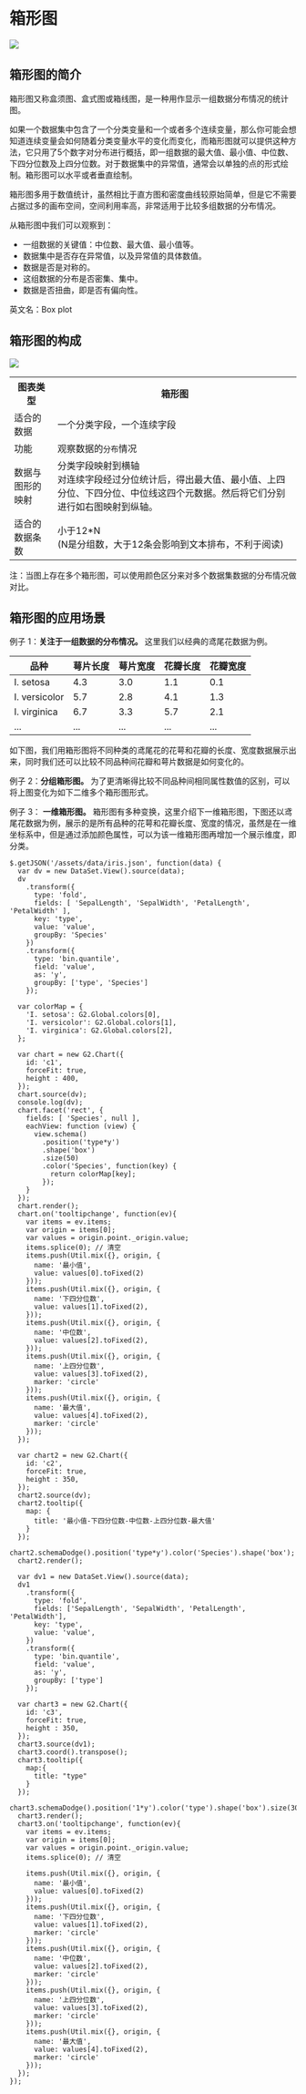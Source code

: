 <!--
title: 箱形图
keywords:
  - 箱形图
  - 盒须图
tags:
  - distribute
variations:
  - span
  - violin
-->

# 箱形图

<img src="https://t.alipayobjects.com/images/T192XkXiJmXXXXXXXX.png" />

## 箱形图的简介

箱形图又称盒须图、盒式图或箱线图，是一种用作显示一组数据分布情况的统计图。

如果一个数据集中包含了一个分类变量和一个或者多个连续变量，那么你可能会想知道连续变量会如何随着分类变量水平的变化而变化，而箱形图就可以提供这种方法，它只用了5个数字对分布进行概括，即一组数据的最大值、最小值、中位数、下四分位数及上四分位数。对于数据集中的异常值，通常会以单独的点的形式绘制。箱形图可以水平或者垂直绘制。

箱形图多用于数值统计，虽然相比于直方图和密度曲线较原始简单，但是它不需要占据过多的画布空间，空间利用率高，非常适用于比较多组数据的分布情况。

从箱形图中我们可以观察到：

- 一组数据的关键值：中位数、最大值、最小值等。
- 数据集中是否存在异常值，以及异常值的具体数值。
- 数据是否是对称的。
- 这组数据的分布是否密集、集中。
- 数据是否扭曲，即是否有偏向性。

英文名：Box plot

## 箱形图的构成

<img class="constitute-img" src="https://t.alipayobjects.com/images/T14e0kXoNnXXXXXXXX.png" />

<table class="struct-table">
  <tr>
    <th>图表类型</th>
    <th>箱形图</th>
  </tr>
  <tr>
    <td>适合的数据</td>
    <td>一个分类字段，一个连续字段</td>
  </tr>
  <tr>
    <td>功能</td>
    <td>
      观察数据的<code>分布</code>情况
    </td>
  </tr>
  <tr>
    <td>数据与图形的映射</td>
    <td>
      分类字段映射到横轴</br>对连续字段经过分位统计后，得出最大值、最小值、上四分位、下四分位、中位线这四个元数据。然后将它们分别进行如右图映射到纵轴。
    </td>
  </tr>
  <tr>
    <td>适合的数据条数</td>
    <td>小于12*N </br>(N是分组数，大于12条会影响到文本排布，不利于阅读)</td>
  </tr>
</table>

注：当图上存在多个箱形图，可以使用颜色区分来对多个数据集数据的分布情况做对比。

<div style="clear:both;"></div>

## 箱形图的应用场景

例子 1：**关注于一组数据的分布情况。** 这里我们以经典的鸢尾花数据为例。

| 品种 | 萼片长度| 萼片宽度 | 花瓣长度 | 花瓣宽度 |
|------|----|------|----|------|
|I. setosa|4.3|3.0|1.1|0.1|
|I. versicolor|5.7|2.8|4.1|1.3|
|I. virginica|6.7|3.3|5.7|2.1|
|...|...|...|...|...|

如下图，我们用箱形图将不同种类的鸢尾花的花萼和花瓣的长度、宽度数据展示出来，同时我们还可以比较不同品种间花瓣和萼片数据是如何变化的。

<div id="c1"></div>

例子 2：**分组箱形图。** 为了更清晰得比较不同品种间相同属性数值的区别，可以将上图变化为如下二维多个箱形图形式。

<div id="c2"></div>

例子 3： **一维箱形图。** 箱形图有多种变换，这里介绍下一维箱形图，下图还以鸢尾花数据为例，展示的是所有品种的花萼和花瓣长度、宽度的情况，虽然是在一维坐标系中，但是通过添加颜色属性，可以为该一维箱形图再增加一个展示维度，即分类。

<div id="c3"></div>

```js-
$.getJSON('/assets/data/iris.json', function(data) {
  var dv = new DataSet.View().source(data);
  dv
    .transform({
      type: 'fold',
      fields: [ 'SepalLength', 'SepalWidth', 'PetalLength', 'PetalWidth' ],
      key: 'type',
      value: 'value',
      groupBy: 'Species'
    })
    .transform({
      type: 'bin.quantile',
      field: 'value',
      as: 'y',
      groupBy: ['type', 'Species']
    });

  var colorMap = {
    'I. setosa': G2.Global.colors[0],
    'I. versicolor': G2.Global.colors[1],
    'I. virginica': G2.Global.colors[2],
  };

  var chart = new G2.Chart({
    id: 'c1',
    forceFit: true,
    height : 400,
  });
  chart.source(dv);
  console.log(dv);
  chart.facet('rect', {
    fields: [ 'Species', null ],
    eachView: function (view) {
      view.schema()
        .position('type*y')
        .shape('box')
        .size(50)
        .color('Species', function(key) {
          return colorMap[key];
        });
    }
  });
  chart.render();
  chart.on('tooltipchange', function(ev){
    var items = ev.items;
    var origin = items[0];
    var values = origin.point._origin.value;
    items.splice(0); // 清空
    items.push(Util.mix({}, origin, {
      name: '最小值',
      value: values[0].toFixed(2)
    }));
    items.push(Util.mix({}, origin, {
      name: '下四分位数',
      value: values[1].toFixed(2),
    }));
    items.push(Util.mix({}, origin, {
      name: '中位数',
      value: values[2].toFixed(2),
    }));
    items.push(Util.mix({}, origin, {
      name: '上四分位数',
      value: values[3].toFixed(2),
      marker: 'circle'
    }));
    items.push(Util.mix({}, origin, {
      name: '最大值',
      value: values[4].toFixed(2),
      marker: 'circle'
    }));
  });

  var chart2 = new G2.Chart({
    id: 'c2',
    forceFit: true,
    height : 350,
  });
  chart2.source(dv);
  chart2.tooltip({
    map: {
      title: '最小值-下四分位数-中位数-上四分位数-最大值'
    }
  });
  chart2.schemaDodge().position('type*y').color('Species').shape('box');
  chart2.render();

  var dv1 = new DataSet.View().source(data);
  dv1
    .transform({
      type: 'fold',
      fields: ['SepalLength', 'SepalWidth', 'PetalLength', 'PetalWidth'],
      key: 'type',
      value: 'value',
    })
    .transform({
      type: 'bin.quantile',
      field: 'value',
      as: 'y',
      groupBy: ['type']
    });

  var chart3 = new G2.Chart({
    id: 'c3',
    forceFit: true,
    height : 350,
  });
  chart3.source(dv1);
  chart3.coord().transpose();
  chart3.tooltip({
    map:{
      title: "type"
    }
  });
  chart3.schemaDodge().position('1*y').color('type').shape('box').size(30);
  chart3.render();
  chart3.on('tooltipchange', function(ev){
    var items = ev.items;
    var origin = items[0];
    var values = origin.point._origin.value;
    items.splice(0); // 清空

    items.push(Util.mix({}, origin, {
      name: '最小值',
      value: values[0].toFixed(2)
    }));
    items.push(Util.mix({}, origin, {
      name: '下四分位数',
      value: values[1].toFixed(2),
      marker: 'circle'
    }));
    items.push(Util.mix({}, origin, {
      name: '中位数',
      value: values[2].toFixed(2),
      marker: 'circle'
    }));
    items.push(Util.mix({}, origin, {
      name: '上四分位数',
      value: values[3].toFixed(2),
      marker: 'circle'
    }));
    items.push(Util.mix({}, origin, {
      name: '最大值',
      value: values[4].toFixed(2),
      marker: 'circle'
    }));
  });
});
```

<!-- ## 箱形图的扩展

### 箱形图的交互任务

#### 数值显示

需要在箱形图上显示最大值，最小值，中值，上四分位，下四分位


#### 单个箱形图的选择

可以选择一个单独的箱形图 -->
